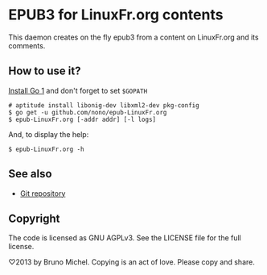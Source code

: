 EPUB3 for LinuxFr.org contents
==============================

This daemon creates on the fly epub3 from a content on LinuxFr.org and its
comments.


How to use it?
--------------

[Install Go 1](http://golang.org/doc/install) and don't forget to set `$GOPATH`

    # aptitude install libonig-dev libxml2-dev pkg-config
    $ go get -u github.com/nono/epub-LinuxFr.org
    $ epub-LinuxFr.org [-addr addr] [-l logs]

And, to display the help:

    $ epub-LinuxFr.org -h


See also
--------

* [Git repository](http://github.com/nono/epub-LinuxFr.org)


Copyright
---------

The code is licensed as GNU AGPLv3. See the LICENSE file for the full license.

♡2013 by Bruno Michel. Copying is an act of love. Please copy and share.
